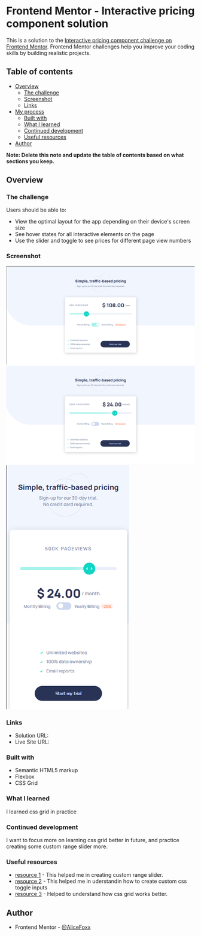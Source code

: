 # Frontend Mentor - Interactive pricing component solution

This is a solution to the [Interactive pricing component challenge on Frontend Mentor](https://www.frontendmentor.io/challenges/interactive-pricing-component-t0m8PIyY8). Frontend Mentor challenges help you improve your coding skills by building realistic projects.

## Table of contents

- [Overview](#overview)
  - [The challenge](#the-challenge)
  - [Screenshot](#screenshot)
  - [Links](#links)
- [My process](#my-process)
  - [Built with](#built-with)
  - [What I learned](#what-i-learned)
  - [Continued development](#continued-development)
  - [Useful resources](#useful-resources)
- [Author](#author)

**Note: Delete this note and update the table of contents based on what sections you keep.**

## Overview

### The challenge

Users should be able to:

- View the optimal layout for the app depending on their device's screen size
- See hover states for all interactive elements on the page
- Use the slider and toggle to see prices for different page view numbers

### Screenshot

![](./solutionScreenshots/Screenshot_1.png)
![](./solutionScreenshots/Screenshot_2.png)
![](./solutionScreenshots/Screenshot_3.png)

### Links

- Solution URL: [](https://github.com/CuteFoxx/Interactive-pricing-component)
- Live Site URL: [](https://interactive-pricing-component-amber.vercel.app/)

### Built with

- Semantic HTML5 markup
- Flexbox
- CSS Grid

### What I learned

I learned css grid in practice

### Continued development

I want to focus more on learning css grid better in future, and practice creating some custom range slider more.

### Useful resources

- [resource 1](https://www.youtube.com/watch?v=zf_LclaxIHk) - This helped me in creating custom range slider.
- [resource 2](https://www.youtube.com/watch?v=N8BZvfRD_eU) - This helped me in uderstandin how to create custom css toggle inputs
- [resource 3](https://developer.mozilla.org/en-US/docs/Web/CSS/CSS_grid_layout/Basic_concepts_of_grid_layout) - Helped to understand how css grid works better.

## Author

- Frontend Mentor - [@AliceFoxx](https://www.frontendmentor.io/profile/AliceFoxx)
